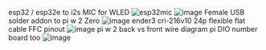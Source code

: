 esp32 / esp32e to i2s MIC for WLED
![esp32mic](https://github.com/user-attachments/assets/34f5be66-4092-46ee-a97c-7dacbf363f54)
![image](https://github.com/user-attachments/assets/2c3eedc4-4148-4280-a580-a14cee1b00a1)
Female USB solder addon to pi w 2 Zero 
![image](https://github.com/user-attachments/assets/a97ab638-7ad2-422e-8d2c-948c31f19730)
ender3 cri-216v10
24p flexible flat cable FFC pinout 
![image](https://github.com/user-attachments/assets/7576a9e7-d1d2-4b6d-a07c-cf7dafcbf7d5)
pi w 2 back vs front wire diagram pi DIO number board too
![image](https://github.com/user-attachments/assets/cb3af0a6-647f-42f2-9150-3d3ee03bac9e)

